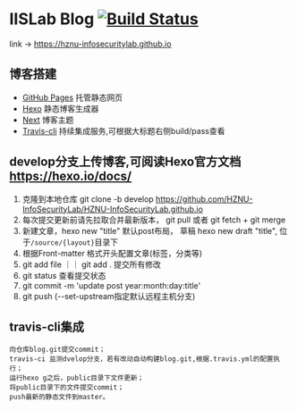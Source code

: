 # IISLab Blog [![Build Status](https://travis-ci.org/HZNU-InfoSecurityLab/HZNU-InfoSecurityLab.github.io.svg?branch=develop)](https://travis-ci.org/github/HZNU-InfoSecurityLab/HZNU-InfoSecurityLab.github.io)
link -> https://hznu-infosecuritylab.github.io

## 博客搭建
 - [GitHub Pages](https://pages.github.com) 托管静态网页
 - [Hexo](https://hexo.io/zh-cn/docs/) 静态博客生成器
  - [Next](http://theme-next.iissnan.com) 博客主题
 - [Travis-cli](https://travis-ci.com) 持续集成服务,可根据大标题右侧build/pass查看

## develop分支上传博客,可阅读Hexo官方文档<https://hexo.io/docs/>
  1. 克隆到本地仓库 git clone -b develop https://github.com/HZNU-InfoSecurityLab/HZNU-InfoSecurityLab.github.io
  2. 每次提交更新前请先拉取合并最新版本， git pull 或者 git fetch + git merge
  3. 新建文章，hexo new "title" 默认post布局， 草稿 hexo new draft "title", 位于`/source/{layout}`目录下
  4. 根据Front-matter 格式开头配置文章(标签，分类等)
  5. git add file ｜｜ git add . 提交所有修改
  6. git status 查看提交状态
  7. git commit -m 'update post year:month:day:title'
  8. git push (--set-upstream指定默认远程主机分支)

## travis-cli集成
```
向仓库blog.git提交commit；
travis-ci 监测dvelop分支，若有改动自动构建blog.git,根据.travis.yml的配置执行；
运行hexo g之后，public目录下文件更新；
将public目录下的文件提交commit；
push最新的静态文件到master。
```